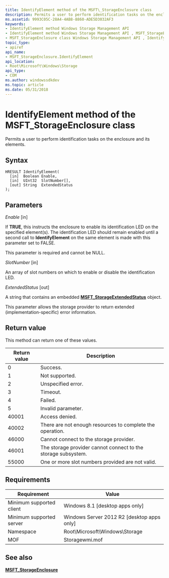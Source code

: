 ```yaml
---
title: IdentifyElement method of the MSFT\_StorageEnclosure class
description: Permits a user to perform identification tasks on the enclosure and its elements.
ms.assetid: 9993C05C-28A4-4AB8-8860-ADE5D3032AF3
keywords:
- IdentifyElement method Windows Storage Management API
- IdentifyElement method Windows Storage Management API , MSFT_StorageEnclosure class
- MSFT_StorageEnclosure class Windows Storage Management API , IdentifyElement method
topic_type:
- apiref
api_name:
- MSFT_StorageEnclosure.IdentifyElement
api_location:
- Root\Microsoft\Windows\Storage
api_type:
- COM
ms.author: windowssdkdev
ms.topic: article
ms.date: 05/31/2018
---
```


# IdentifyElement method of the MSFT\_StorageEnclosure class

Permits a user to perform identification tasks on the enclosure and its elements.

## Syntax


```mof
HRESULT IdentifyElement(
  [in]  Boolean Enable,
  [in]  UInt32  SlotNumber[],
  [out] String  ExtendedStatus
);
```



## Parameters

 

*Enable* \[in\]
 

If **TRUE**, this instructs the enclosure to enable its identification LED on the specified element(s). The identification LED should remain enabled until a second call to **IdentifyElement** on the same element is made with this parameter set to FALSE.

This parameter is required and cannot be NULL.

 

*SlotNumber* \[in\]
 

An array of slot numbers on which to enable or disable the identification LED.

 

*ExtendedStatus* \[out\]
 

A string that contains an embedded [**MSFT\_StorageExtendedStatus**](msft-storageextendedstatus.md) object.

This parameter allows the storage provider to return extended (implementation-specific) error information.

 

## Return value

This method can return one of these values.



| Return value                                                                     | Description                                                              |
|----------------------------------------------------------------------------------|--------------------------------------------------------------------------|
|  0      | Success.                                                      |
|  1      | Not supported.                                                |
|  2      | Unspecified error.                                            |
|  3      | Timeout.                                                      |
|  4      | Failed.                                                       |
|  5      | Invalid parameter.                                            |
|  40001  | Access denied.                                                |
|  40002  | There are not enough resources to complete the operation.     |
|  46000  | Cannot connect to the storage provider.                       |
|  46001  | The storage provider cannot connect to the storage subsystem. |
|  55000  | One or more slot numbers provided are not valid.              |



 

## Requirements



| Requirement | Value |
|-------------------------------------|-------------------------------------------------------------------------------------------|
| Minimum supported client | Windows 8.1 \[desktop apps only\]                                              |
| Minimum supported server | Windows Server 2012 R2 \[desktop apps only\]                                   |
| Namespace                | Root\\Microsoft\\Windows\\Storage                                              |
| MOF                      |  Storagewmi.mof  |



## See also

 

[**MSFT\_StorageEnclosure**](msft-storageenclosure.md)
 

 

 





